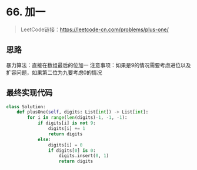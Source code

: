 # 66. 加一
> LeetCode链接：https://leetcode-cn.com/problems/plus-one/

## 思路
暴力算法：直接在数组最后的位加一
注意事项：如果是9的情况需要考虑进位以及扩容问题，如果第二位为九要考虑0的情况

## 最终实现代码
``` python
class Solution:
    def plusOne(self, digits: List[int]) -> List[int]:
        for i in range(len(digits)-1, -1, -1):
            if digits[i] is not 9:
                digits[i] += 1
                return digits
            else:
                digits[i] = 0
                if digits[0] is 0:
                    digits.insert(0, 1)
                    return digits
```